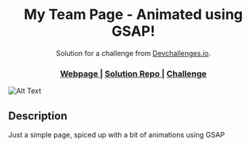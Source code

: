 
<h1 align="center">My Team Page - Animated using GSAP!</h1>
<div align="center">
   Solution for a challenge from  <a href="http://devchallenges.io" target="_blank">Devchallenges.io</a>.
</div>
<div align="center">
  <h3>
    <a href="https://stoic-dijkstra-d2ae9b.netlify.app">
      Webpage
    </a>
    <span> | </span>
    <a href="https://www.github.com/hashtalmiz/Devchallenges">
      Solution Repo
    </a>
    <span> | </span>
    <a href="https://devchallenges.io/challenges/hhmesazsqgKXrTkYkt0U">
      Challenge
    </a>
  </h3>
</div>



![Alt Text](https://media.giphy.com/media/6Mh2zkVRUWX6kfZozO/giphy.gif)


<!-- TABLE OF CONTENTS -->

## Description
Just a simple page, spiced up with a bit of animations using GSAP

